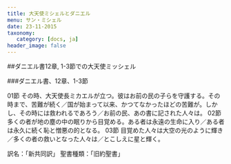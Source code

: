 ```yaml
---
title: 大天使ミシェルとダニエル
menu: サン・ミシェル
date: 23-11-2015
taxonomy:
   category: [docs, ja]
header_image: false
---
```


##ダニエル書12章, 1-3節での大天使ミッシェル　

###ダニエル書、12章、1-3節

01節 その時、大天使長ミカエルが立つ。彼はお前の民の子らを守護する。その時まで、苦難が続く／国が始まって以来、かつてなかったほどの苦難が。しかし、その時には救われるであろう／お前の民、あの書に記された人々は。
02節 多くの者が地の塵の中の眠りから目覚める。ある者は永遠の生命に入り／ある者は永久に続く恥と憎悪の的となる。
03節 目覚めた人々は大空の光のように輝き／多くの者の救いとなった人々は／とこしえに星と輝く。 

訳名：「新共同訳」
聖書種類：「旧約聖書」